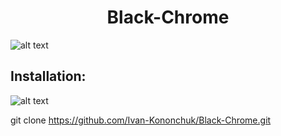 <div align='center'>
  <h1>Black-Chrome</h1>
</div>

![alt text](https://user-images.githubusercontent.com/44400566/86464670-b0306000-bd38-11ea-9017-9455d8d8073b.jpg)

## Installation:
![alt text](https://developer.chrome.com/static/images/get_started/load_extension.png)

git clone https://github.com/Ivan-Kononchuk/Black-Chrome.git
